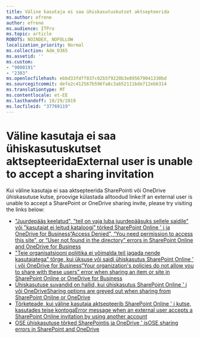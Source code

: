 ```yaml
---
title: Väline kasutaja ei saa ühiskasutuskutset aktsepteerida
ms.author: efrene
author: efrene
ms.audience: ITPro
ms.topic: article
ROBOTS: NOINDEX, NOFOLLOW
localization_priority: Normal
ms.collection: Adm_O365
ms.assetid: ''
ms.custom:
- "9000191"
- "2383"
ms.openlocfilehash: ebbd33fdff837c02b5f9220b3e895679041330bd
ms.sourcegitcommit: defe2c412567b596fa8c3ab52111bde712ebb314
ms.translationtype: MT
ms.contentlocale: et-EE
ms.lasthandoff: 10/29/2019
ms.locfileid: "37769119"
---
```

# <a name="external-user-is-unable-to-accept-a-sharing-invitation"></a><span data-ttu-id="43cdf-102">Väline kasutaja ei saa ühiskasutuskutset aktsepteerida</span><span class="sxs-lookup"><span data-stu-id="43cdf-102">External user is unable to accept a sharing invitation</span></span>

<span data-ttu-id="43cdf-103">Kui väline kasutaja ei saa aktsepteerida SharePointi või OneDrive ühiskasutuse kutse, proovige külastada alltoodud linke:</span><span class="sxs-lookup"><span data-stu-id="43cdf-103">If an external user is unable to accept a SharePoint or OneDrive sharing invite, please try visiting the links below:</span></span> 

- [<span data-ttu-id="43cdf-104">"Juurdepääs keelatud", "teil on vaja luba juurdepääsuks sellele saidile" või "kasutajat ei leitud kataloogi" tõrked SharePoint Online ' i ja OneDrive for Business</span><span class="sxs-lookup"><span data-stu-id="43cdf-104">“Access Denied”, “You need permission to access this site”, or “User not found in the directory” errors in SharePoint Online and OneDrive for Business</span></span>](https://docs.microsoft.com/sharepoint/support/administration/access-denied-or-need-permission-error-sharepoint-online-or-onedrive-for-business)
- [<span data-ttu-id="43cdf-105">"Teie organisatsiooni poliitika ei võimalda teil jagada nende kasutajatega" tõrge, kui üksuse või saidi ühiskasutus SharePoint Online ' i või OneDrive for Business</span><span class="sxs-lookup"><span data-stu-id="43cdf-105">“Your organization's policies do not allow you to share with these users” error when sharing an item or site in SharePoint Online or OneDrive for Business</span></span>](https://docs.microsoft.com/sharepoint/support/administration/organization-policies-do-not-allow-you-to-share-with-users-error)
- [<span data-ttu-id="43cdf-106">Ühiskasutuse suvandid on hallid, kui ühiskasutus SharePoint Online ' i või OneDrive</span><span class="sxs-lookup"><span data-stu-id="43cdf-106">Sharing options are greyed out when sharing from SharePoint Online or OneDrive</span></span>](https://docs.microsoft.com/sharepoint/support/administration/sharing-options-grayed-out-when-sharing-from-sharepoint-online-or-onedrive)
- [<span data-ttu-id="43cdf-107">Tõrketeade, kui väline kasutaja aktsepteerib SharePoint Online ' i kutse, kasutades teise kontoga</span><span class="sxs-lookup"><span data-stu-id="43cdf-107">Error message when an external user accepts a SharePoint Online invitation by using another account</span></span>](https://docs.microsoft.com/sharepoint/support/sharing-and-permissions/error-when-external-user-accepts-an-invitation-by-using-another-account)
- [<span data-ttu-id="43cdf-108">OSE ühiskasutuse tõrked SharePointis ja OneDrive ' is</span><span class="sxs-lookup"><span data-stu-id="43cdf-108">OSE sharing errors in SharePoint and OneDrive</span></span>](https://docs.microsoft.com/sharepoint/sharepoint-onedrive-error-message)




